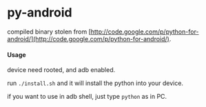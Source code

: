 py-android
==========


compiled binary stolen from [http://code.google.com/p/python-for-android/](http://code.google.com/p/python-for-android/).

#### Usage
device need rooted, and adb enabled.

run `./install.sh` and it will install the python into your device.

if you want to use in adb shell, just type `python` as in PC.
